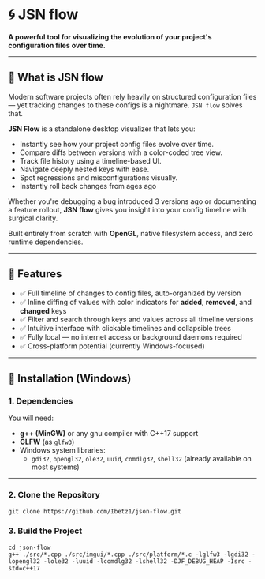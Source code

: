 # 🌀 JSN flow  
**A powerful tool for visualizing the evolution of your project's configuration files over time.**

---

## 🚀 What is JSN flow

Modern software projects often rely heavily on structured configuration files — yet tracking changes to these configs is a nightmare. `JSN flow` solves that.

**JSN Flow** is a standalone desktop visualizer that lets you:
- Instantly see how your project config files evolve over time.
- Compare diffs between versions with a color-coded tree view.
- Track file history using a timeline-based UI.
- Navigate deeply nested keys with ease.
- Spot regressions and misconfigurations visually.
- Instantly roll back changes from ages ago

Whether you're debugging a bug introduced 3 versions ago or documenting a feature rollout, **JSN flow** gives you insight into your config timeline with surgical clarity.

Built entirely from scratch with **OpenGL**, native filesystem access, and zero runtime dependencies.

---

## 🧰 Features

- ✅ Full timeline of changes to config files, auto-organized by version
- ✅ Inline diffing of values with color indicators for **added**, **removed**, and **changed** keys
- ✅ Filter and search through keys and values across all timeline versions
- ✅ Intuitive interface with clickable timelines and collapsible trees
- ✅ Fully local — no internet access or background daemons required
- ✅ Cross-platform potential (currently Windows-focused)

---

## 🔧 Installation (Windows)

### 1. Dependencies

You will need:

- **g++ (MinGW)** or any gnu compiler with C++17 support  
- **GLFW** (as `glfw3`)  
- Windows system libraries:  
  - `gdi32`, `opengl32`, `ole32`, `uuid`, `comdlg32`, `shell32` (already available on most systems)

---

### 2. Clone the Repository

`git clone https://github.com/Ibetz1/json-flow.git`

### 3. Build the Project
```
cd json-flow
g++ ./src/*.cpp ./src/imgui/*.cpp ./src/platform/*.c -lglfw3 -lgdi32 -lopengl32 -lole32 -luuid -lcomdlg32 -lshell32 -DJF_DEBUG_HEAP -Isrc -std=c++17
```
